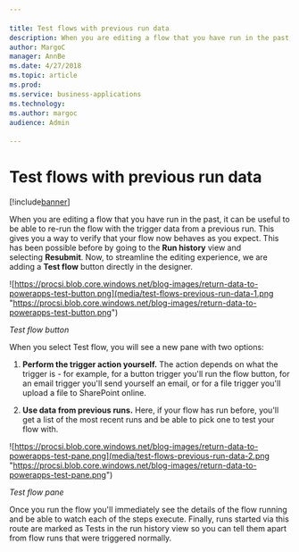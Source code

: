```yaml
---

title: Test flows with previous run data
description: When you are editing a flow that you have run in the past, it can be useful to be able to re-run the flow with the trigger data from a previous run.
author: MargoC
manager: AnnBe
ms.date: 4/27/2018
ms.topic: article
ms.prod: 
ms.service: business-applications
ms.technology: 
ms.author: margoc
audience: Admin

---
```

#  Test flows with previous run data




[!include[banner](../../../includes/banner.md)]

When you are editing a flow that you have run in the past, it can be useful to
be able to re-run the flow with the trigger data from a previous run. This gives
you a way to verify that your flow now behaves as you expect. This has been
possible before by going to the **Run history** view and selecting **Resubmit**.
Now, to streamline the editing experience, we are adding a **Test flow** button
directly in the designer.

![https://procsi.blob.core.windows.net/blog-images/return-data-to-powerapps-test-button.png](media/test-flows-previous-run-data-1.png "https://procsi.blob.core.windows.net/blog-images/return-data-to-powerapps-test-button.png")
<!-- Picture 1 -->


*Test flow button*

When you select Test flow, you will see a new pane with two options:

1.  **Perform the trigger action yourself.** The action depends on what the
    trigger is - for example, for a button trigger you'll run the flow button,
    for an email trigger you'll send yourself an email, or for a file trigger
    you'll upload a file to SharePoint online.

2.  **Use data from previous runs.** Here, if your flow has run before, you'll
    get a list of the most recent runs and be able to pick one to test your flow
    with.

![https://procsi.blob.core.windows.net/blog-images/return-data-to-powerapps-test-pane.png](media/test-flows-previous-run-data-2.png "https://procsi.blob.core.windows.net/blog-images/return-data-to-powerapps-test-pane.png")
<!-- Picture 2 -->


*Test flow pane*

Once you run the flow you'll immediately see the details of the flow running and
be able to watch each of the steps execute. Finally, runs started via this route
are marked as Tests in the run history view so you can tell them apart from flow
runs that were triggered normally.
